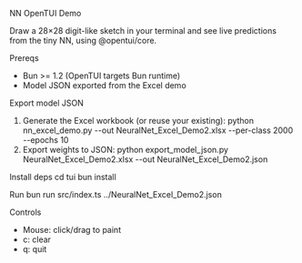 NN OpenTUI Demo

Draw a 28×28 digit-like sketch in your terminal and see live predictions from the tiny NN, using @opentui/core.

Prereqs
- Bun >= 1.2 (OpenTUI targets Bun runtime)
- Model JSON exported from the Excel demo

Export model JSON
1) Generate the Excel workbook (or reuse your existing):
   python nn_excel_demo.py --out NeuralNet_Excel_Demo2.xlsx --per-class 2000 --epochs 10
2) Export weights to JSON:
   python export_model_json.py NeuralNet_Excel_Demo2.xlsx --out NeuralNet_Excel_Demo2.json

Install deps
   cd tui
   bun install

Run
   bun run src/index.ts ../NeuralNet_Excel_Demo2.json

Controls
- Mouse: click/drag to paint
- c: clear
- q: quit

